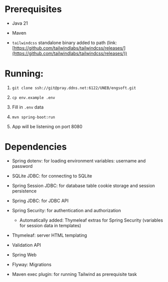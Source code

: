 # Prerequisites

- Java 21

- Maven

- `tailwindcss` standalone binary added to path (link: [https://github.com/tailwindlabs/tailwindcss/releases/](https://github.com/tailwindlabs/tailwindcss/releases/))

# Running:

1. `git clone ssh://git@pray.ddns.net:6122/UNEB/engsoft.git`

2. `cp env.example .env`

3. Fill in `.env` data

4. `mvn spring-boot:run`

5. App will be listening on port 8080

# Dependencies

- Spring dotenv: for loading environment variables: username and password

- SQLite JDBC: for connecting to SQLite

- Spring Session JDBC: for database table cookie storage and session persistence

- Spring JDBC: for JDBC API

- Spring Security: for authentication and authorization

    - Automatically added: Thymeleaf extras for Spring Security (variables for session data in templates)

- Thymeleaf: server HTML templating

- Validation API

- Spring Web

- Flyway: Migrations

- Maven exec plugin: for running Tailwind as prerequisite task

